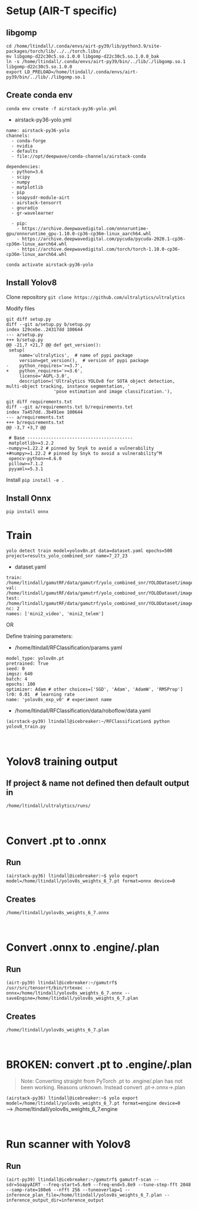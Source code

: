 # Setup (AIR-T specific) 

## libgomp
```
cd /home/ltindall/.conda/envs/airt-py39/lib/python3.9/site-packages/torch/lib/../../torch.libs/
mv libgomp-d22c30c5.so.1.0.0 libgomp-d22c30c5.so.1.0.0_bak
ln -s /home/ltindall/.conda/envs/airt-py39/bin/../lib/./libgomp.so.1 libgomp-d22c30c5.so.1.0.0
export LD_PRELOAD=/home/ltindall/.conda/envs/airt-py39/bin/../lib/./libgomp.so.1
```

## Create conda env  

`conda env create -f airstack-py36-yolo.yml`

- airstack-py36-yolo.yml 

```
name: airstack-py36-yolo
channels:
  - conda-forge
  - nvidia
  - defaults
  - file://opt/deepwave/conda-channels/airstack-conda

dependencies:
  - python=3.6
  - scipy
  - numpy
  - matplotlib
  - pip
  - soapysdr-module-airt
  - airstack-tensorrt
  - gnuradio
  - gr-wavelearner

  - pip:
    - https://archive.deepwavedigital.com/onnxruntime-gpu/onnxruntime_gpu-1.10.0-cp36-cp36m-linux_aarch64.whl
    - https://archive.deepwavedigital.com/pycuda/pycuda-2020.1-cp36-cp36m-linux_aarch64.whl
    - https://archive.deepwavedigital.com/torch/torch-1.10.0-cp36-cp36m-linux_aarch64.whl
```
 
`conda activate airstack-py36-yolo`

## Install Yolov8

Clone repository 
`git clone https://github.com/ultralytics/ultralytics` 

Modify files
```
git diff setup.py
diff --git a/setup.py b/setup.py
index 129cebe..24317dd 100644
--- a/setup.py
+++ b/setup.py
@@ -21,7 +21,7 @@ def get_version():
 setup(
     name='ultralytics',  # name of pypi package
     version=get_version(),  # version of pypi package
-    python_requires='>=3.7',
+    python_requires='>=3.6',
     license='AGPL-3.0',
     description=('Ultralytics YOLOv8 for SOTA object detection, multi-object tracking, instance segmentation, '
                  'pose estimation and image classification.'),
```
```
git diff requirements.txt
diff --git a/requirements.txt b/requirements.txt
index 7a457dd..3b491ee 100644
--- a/requirements.txt
+++ b/requirements.txt
@@ -3,7 +3,7 @@

 # Base ----------------------------------------
 matplotlib>=3.2.2
-numpy>=1.22.2 # pinned by Snyk to avoid a vulnerability
+#numpy>=1.22.2 # pinned by Snyk to avoid a vulnerability^M
 opencv-python>=4.6.0
 pillow>=7.1.2
 pyyaml>=5.3.1
```
Install 
`pip install -e .`

## Install Onnx
`pip install onnx`


# Train 
`yolo detect train model=yolov8n.pt data=dataset.yaml epochs=500 project=results_yolo_combined_snr name=7_27_23`
- dataset.yaml
```
train: /home/ltindall/gamutRF/data/gamutrf/yolo_combined_snr/YOLODataset/images/train/
val: /home/ltindall/gamutRF/data/gamutrf/yolo_combined_snr/YOLODataset/images/val/
test: /home/ltindall/gamutRF/data/gamutrf/yolo_combined_snr/YOLODataset/images/test/
nc: 2
names: ['mini2_video', 'mini2_telem']
```

OR   

Define training parameters:
- /home/ltindall/RFClassification/params.yaml  
```
model_type: yolov8n.pt
pretrained: True
seed: 0
imgsz: 640
batch: 4
epochs: 100
optimizer: Adam # other choices=['SGD', 'Adam', 'AdamW', 'RMSProp']
lr0: 0.01  # learning rate
name: 'yolov8s_exp_v0' # experiment name
```

- /home/ltindall/RFClassification/data/roboflow/data.yaml    


`(airstack-py39) ltindall@icebreaker:~/RFClassification$ python yolov8_train.py`

<br>

# Yolov8 training output
## If project & name not defined then default output in 
`/home/ltindall/ultralytics/runs/`

<br>

# Convert .pt to .onnx
## Run
`(airstack-py36) ltindall@icebreaker:~$ yolo export model=/home/ltindall/yolov8s_weights_6_7.pt format=onnx device=0`   
## Creates
`/home/ltindall/yolov8s_weights_6_7.onnx`

<br>

# Convert .onnx to .engine/.plan
## Run
`(airt-py39) ltindall@icebreaker:~/gamutrf$ /usr/src/tensorrt/bin/trtexec --onnx=/home/ltindall/yolov8s_weights_6_7.onnx --saveEngine=/home/ltindall/yolov8s_weights_6_7.plan`   
## Creates
`/home/ltindall/yolov8s_weights_6_7.plan`

<br>

# BROKEN: convert .pt to .engine/.plan
> Note: Converting straight from PyTorch .pt to .engine/.plan has not been working. Reasons unknown. Instead convert .pt->.onnx->.plan 

`(airstack-py36) ltindall@icebreaker:~$ yolo export model=/home/ltindall/yolov8s_weights_6_7.pt format=engine device=0`   
--> /home/ltindall/yolov8s_weights_6_7.engine

<br>

# Run scanner with Yolov8
## Run
`(airt-py39) ltindall@icebreaker:~/gamutrf$ gamutrf-scan --sdr=SoapyAIRT --freq-start=5.6e9 --freq-end=5.8e9 --tune-step-fft 2048 --samp-rate=100e6 --nfft 256 --tuneoverlap=1 --inference_plan_file=/home/ltindall/yolov8s_weights_6_7.plan --inference_output_dir=inference_output`
